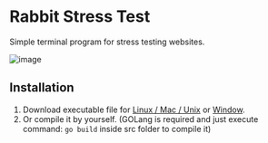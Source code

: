 # Rabbit Stress Test

Simple terminal program for stress testing websites.

![image](https://user-images.githubusercontent.com/44822563/169880675-6f85461d-48c6-4eb8-9e5c-8d5703b789c0.png)

## Installation

1. Download executable file for [Linux / Mac / Unix](https://github.com/Rabbit-Company/RabbitStressTest/releases/latest/download/RabbitStressTest) or [Window](https://github.com/Rabbit-Company/RabbitStressTest/releases/latest/download/RabbitStressTest.exe).
2. Or compile it by yourself. (GOLang is required and just execute command: ```go build``` inside src folder to compile it)
